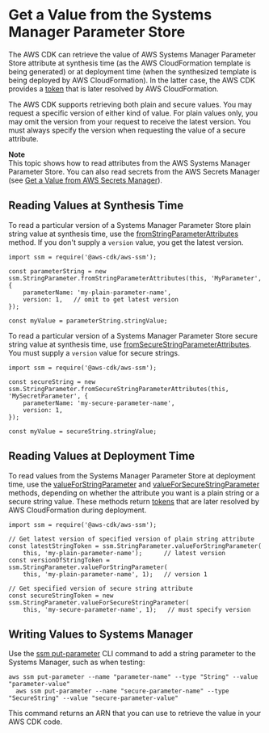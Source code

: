 # Get a Value from the Systems Manager Parameter Store<a name="get_ssm_value"></a>

The AWS CDK can retrieve the value of AWS Systems Manager Parameter Store attribute at synthesis time \(as the AWS CloudFormation template is being generated\) or at deployment time \(when the synthesized template is being deployed by AWS CloudFormation\)\. In the latter case, the AWS CDK provides a [token](tokens.md) that is later resolved by AWS CloudFormation\.

The AWS CDK supports retrieving both plain and secure values\. You may request a specific version of either kind of value\. For plain values only, you may omit the version from your request to receive the latest version\. You must always specify the version when requesting the value of a secure attribute\.

**Note**  
 This topic shows how to read attributes from the AWS Systems Manager Parameter Store\. You can also read secrets from the AWS Secrets Manager \(see [Get a Value from AWS Secrets Manager](get_secrets_manager_value.md)\)\.

## Reading Values at Synthesis Time<a name="ssm_read"></a>

To read a particular version of a Systems Manager Parameter Store plain string value at synthesis time, use the [fromStringParameterAttributes](https://docs.aws.amazon.com/cdk/api/latest/docs/@aws-cdk_aws-ssm.StringParameter.html#static-from-string-parameter-attributesscope-id-attrs) method\. If you don't supply a `version` value, you get the latest version\.

```
import ssm = require('@aws-cdk/aws-ssm');

const parameterString = new ssm.StringParameter.fromStringParameterAttributes(this, 'MyParameter', {
    parameterName: 'my-plain-parameter-name',
    version: 1,   // omit to get latest version
});

const myValue = parameterString.stringValue;
```

To read a particular version of a Systems Manager Parameter Store secure string value at synthesis time, use [fromSecureStringParameterAttributes](https://docs.aws.amazon.com/cdk/api/latest/docs/@aws-cdk_aws-ssm.StringParameter.html#static-from-secure-string-parameter-attributesscope-id-attrs)\. You must supply a `version` value for secure strings\.

```
import ssm = require('@aws-cdk/aws-ssm');

const secureString = new ssm.StringParameter.fromSecureStringParameterAttributes(this, 'MySecretParameter', {
    parameterName: 'my-secure-parameter-name',
    version: 1,
});

const myValue = secureString.stringValue;
```

## Reading Values at Deployment Time<a name="ssm_read_token"></a>

To read values from the Systems Manager Parameter Store at deployment time, use the [valueForStringParameter](https://docs.aws.amazon.com/cdk/api/latest/docs/@aws-cdk_aws-ssm.StringParameter.html#static-value-for-string-parameterscope-parametername-version) and [valueForSecureStringParameter](https://docs.aws.amazon.com/cdk/api/latest/docs/@aws-cdk_aws-ssm.StringParameter.html#static-value-for-secure-string-parameterscope-parametername-version) methods, depending on whether the attribute you want is a plain string or a secure string value\. These methods return [tokens](tokens.md) that are later resolved by AWS CloudFormation during deployment\.

```
import ssm = require('@aws-cdk/aws-ssm');

// Get latest version of specified version of plain string attribute
const latestStringToken = ssm.StringParameter.valueForStringParameter(
    this, 'my-plain-parameter-name');      // latest version
const versionOfStringToken = ssm.StringParameter.valueForStringParameter(
    this, 'my-plain-parameter-name', 1);   // version 1

// Get specified version of secure string attribute
const secureStringToken = new ssm.StringParameter.valueForSecureStringParameter(
    this, 'my-secure-parameter-name', 1);   // must specify version
```

## Writing Values to Systems Manager<a name="ssm_write"></a>

Use the [ssm put\-parameter](https://docs.aws.amazon.com/cli/latest/reference/ssm/put-parameter.html) CLI command to add a string parameter to the Systems Manager, such as when testing:

```
aws ssm put-parameter --name "parameter-name" --type "String" --value "parameter-value"
  aws ssm put-parameter --name "secure-parameter-name" --type "SecureString" --value "secure-parameter-value"
```

This command returns an ARN that you can use to retrieve the value in your AWS CDK code\.